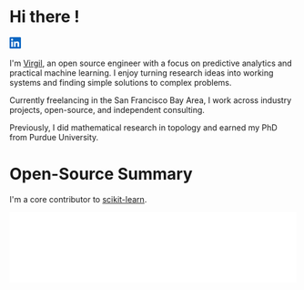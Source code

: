 # Hi there <img src="https://media.giphy.com/media/hvRJCLFzcasrR4ia7z/giphy.gif" width="25" alt="">!

<p>
<a href="https://www.linkedin.com/in/virgil-chan-0a65b11b8/"><img height="20" src="./icons/linkedin.svg" alt=""/></a>
</p>


I'm [Virgil](https://virchan.github.io/), an open source engineer with a focus on predictive analytics and practical machine learning. I enjoy turning research ideas into working systems and finding simple solutions to complex problems.

Currently freelancing in the San Francisco Bay Area, I work across industry projects, open-source, and independent consulting.

Previously, I did mathematical research in topology and earned my PhD from Purdue University.

# Open-Source Summary

I'm a core contributor to [scikit-learn](https://github.com/scikit-learn/scikit-learn).

![Metrics](https://github.com/virchan/virchan/blob/main/github-metrics.svg)
